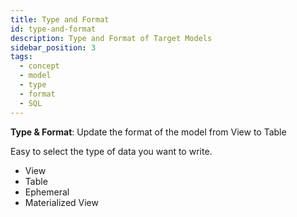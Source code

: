```yaml
---
title: Type and Format
id: type-and-format
description: Type and Format of Target Models
sidebar_position: 3
tags:
  - concept
  - model
  - type
  - format
  - SQL
---
```


**Type & Format**: Update the format of the model from View to Table

Easy to select the type of data you want to write.

- View
- Table
- Ephemeral
- Materialized View
